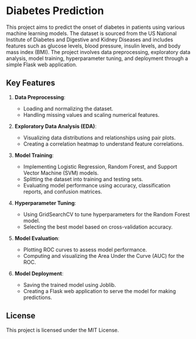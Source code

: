 # Diabetes Prediction

This project aims to predict the onset of diabetes in patients using various machine learning models. The dataset is sourced from the US National Institute of Diabetes and Digestive and Kidney Diseases and includes features such as glucose levels, blood pressure, insulin levels, and body mass index (BMI). The project involves data preprocessing, exploratory data analysis, model training, hyperparameter tuning, and deployment through a simple Flask web application.

## Key Features

1. **Data Preprocessing**:
    - Loading and normalizing the dataset.
    - Handling missing values and scaling numerical features.

2. **Exploratory Data Analysis (EDA)**:
    - Visualizing data distributions and relationships using pair plots.
    - Creating a correlation heatmap to understand feature correlations.

3. **Model Training**:
    - Implementing Logistic Regression, Random Forest, and Support Vector Machine (SVM) models.
    - Splitting the dataset into training and testing sets.
    - Evaluating model performance using accuracy, classification reports, and confusion matrices.

4. **Hyperparameter Tuning**:
    - Using GridSearchCV to tune hyperparameters for the Random Forest model.
    - Selecting the best model based on cross-validation accuracy.

5. **Model Evaluation**:
    - Plotting ROC curves to assess model performance.
    - Computing and visualizing the Area Under the Curve (AUC) for the ROC.

6. **Model Deployment**:
    - Saving the trained model using Joblib.
    - Creating a Flask web application to serve the model for making predictions.

## License

This project is licensed under the MIT License.

